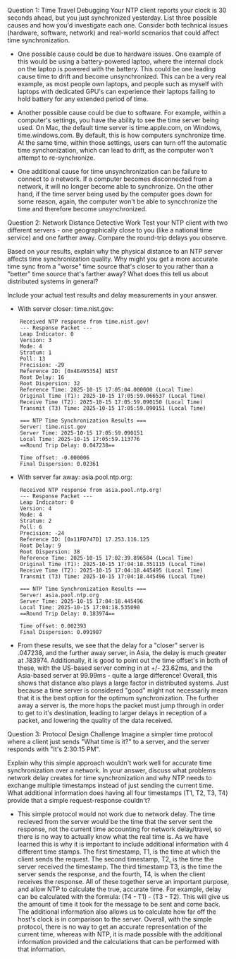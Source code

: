 Question 1: Time Travel Debugging
Your NTP client reports your clock is 30 seconds ahead, but you just synchronized yesterday. List three possible causes and how you'd investigate each one. Consider both technical issues (hardware, software, network) and real-world scenarios that could affect time synchronization.
- One possible cause could be due to hardware issues. One example of this would be using a battery-powered laptop, where the internal clock on the laptop is powered with the battery. This could be one leading cause time to drift and become unsynchronized. This can be a very real example, as most people own laptops, and people such as myself with laptops with dedicated GPU's can experience their laptops failing to hold battery for any extended period of time.

- Another possible cause could be due to software. For example, within a computer's settings, you have the ability to see the time server being used. On Mac, the default time server is time.apple.com, on Windows, time.windows.com. By default, this is how computers synchronize time. At the same time, within those settings, users can turn off the automatic time synchonization, which can lead to drift, as the computer won't attempt to re-synchronize.

- One additional cause for time unsynchronization can be failure to connect to a network. If a computer becomes disconnected from a network, it will no longer become able to synchronize. On the other hand, if the time server being used by the computer goes down for some reason, again, the computer won't be able to syncchronize the time and therefore become unsynchronized.

Question 2: Network Distance Detective Work
Test your NTP client with two different servers - one geographically close to you (like a national time service) and one farther away. Compare the round-trip delays you observe.

Based on your results, explain why the physical distance to an NTP server affects time synchronization quality. Why might you get a more accurate time sync from a "worse" time source that's closer to you rather than a "better" time source that's farther away? What does this tell us about distributed systems in general?

Include your actual test results and delay measurements in your answer.

- With server closer: time.nist.gov:
~~~
    Received NTP response from time.nist.gov!
    --- Response Packet ---
    Leap Indicator: 0
    Version: 3
    Mode: 4
    Stratum: 1
    Poll: 13
    Precision: -29
    Reference ID: [0x4E495354] NIST
    Root Delay: 16
    Root Dispersion: 32
    Reference Time: 2025-10-15 17:05:04.000000 (Local Time)
    Original Time (T1): 2025-10-15 17:05:59.066537 (Local Time)
    Receive Time (T2): 2025-10-15 17:05:59.090150 (Local Time)
    Transmit (T3) Time: 2025-10-15 17:05:59.090151 (Local Time)

    === NTP Time Synchronization Results ===
    Server: time.nist.gov
    Server Time: 2025-10-15 17:05:59.090151
    Local Time: 2025-10-15 17:05:59.113776
    ==Round Trip Delay: 0.047238==

    Time offset: -0.000006
    Final Dispersion: 0.02361
~~~

- With server far away: asia.pool.ntp.org:
~~~
    Received NTP response from asia.pool.ntp.org!
    --- Response Packet ---
    Leap Indicator: 0
    Version: 4
    Mode: 4
    Stratum: 2
    Poll: 6
    Precision: -24
    Reference ID: [0x11FD747D] 17.253.116.125
    Root Delay: 9
    Root Dispersion: 38
    Reference Time: 2025-10-15 17:02:39.896584 (Local Time)
    Original Time (T1): 2025-10-15 17:04:18.351115 (Local Time)
    Receive Time (T2): 2025-10-15 17:04:18.445495 (Local Time)
    Transmit (T3) Time: 2025-10-15 17:04:18.445496 (Local Time)

    === NTP Time Synchronization Results ===
    Server: asia.pool.ntp.org
    Server Time: 2025-10-15 17:04:18.445496
    Local Time: 2025-10-15 17:04:18.535090
    ==Round Trip Delay: 0.183974==

    Time offset: 0.002393
    Final Dispersion: 0.091987
~~~    

- From these results, we see that the delay for a "closer" server is .047238, and the further away server, in Asia, the delay is much greater at .183974. Additionally, it is good to point out the time offset's in both of these, with the US-based server coming in at +/- 23.62ms, and the Asia-based server at 99.99ms - quite a large difference! Overall, this shows that distance also plays a large factor in distributed systems. Just because a time server is considered "good" might not necessarily mean that it is the best option for the optimum synchronization. The further away a server is, the more hops the packet must jump through in order to get to it's destination, leading to larger delays in reception of a packet, and lowering the quality of the data received.


Question 3: Protocol Design Challenge
Imagine a simpler time protocol where a client just sends "What time is it?" to a server, and the server responds with "It's 2:30:15 PM".

Explain why this simple approach wouldn't work well for accurate time synchronization over a network. In your answer, discuss what problems network delay creates for time synchronization and why NTP needs to exchange multiple timestamps instead of just sending the current time. What additional information does having all four timestamps (T1, T2, T3, T4) provide that a simple request-response couldn't?

- This simple protocol would not work due to network delay. The time recieved from the server would be the time that the server sent the response, not the current time accounting for network delay/travel, so there is no way to actually know what the real time is. As we have learned this is why it is important to include additional information with 4 different time stamps. The first timestamp, T1, is the time at which the client sends the request. The second timestamp, T2, is the time the server received the timestamp. The third timestamp T3, is the time the server sends the response, and the fourth, T4, is when the client receives the response. All of these together serve an important purpose, and allow NTP to calculate the true, accurate time. For example, delay can be calculated with the formula: (T4 - T1) - (T3 - T2). This will give us the amount of time it took for the message to be sent and come back. The additional information also allows us to calculate how far off the host's clock is in comparison to the server. Overall, with the simple protocol, there is no way to get an accurate representation of the current time, whereas with NTP, it is made possible with the additional information provided and the calculations that can be performed with that information.